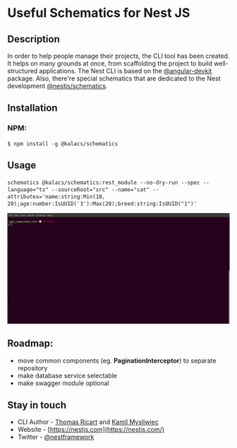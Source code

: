 # Useful Schematics for Nest JS

## Description

In order to help people manage their projects, the CLI tool has been created. It helps on many grounds at once, from scaffolding the project to build well-structured applications. The Nest CLI is based on the [@angular-devkit](https://github.com/angular/devkit) package. Also, there're special schematics that are dedicated to the Nest development [@nestjs/schematics](https://github.com/nestjs/schematics).


## Installation
### NPM:

```
$ npm install -g @kalacs/schematics
```

## Usage
```
schematics @kalacs/schematics:rest_module --no-dry-run --spec --language="ts" --sourceRoot="src" --name="cat" --attributes='name:string:Min(10, 20);age:number:IsUUID('3'):Max(20);breed:string:IsUUID("1")'
```
![Usage](usage.gif)


## Roadmap:

* move common components (eg. **PaginationInterceptor**) to separate repository
* make database service selectable
* make swagger module optional

## Stay in touch

* CLI Author - [Thomas Ricart](https://github.com/ThomRick) and [Kamil Mysliwiec](https://github.com/kamilmysliwiec)
* Website - [https://nestjs.com](https://nestjs.com/)
* Twitter - [@nestframework](https://twitter.com/nestframework)
